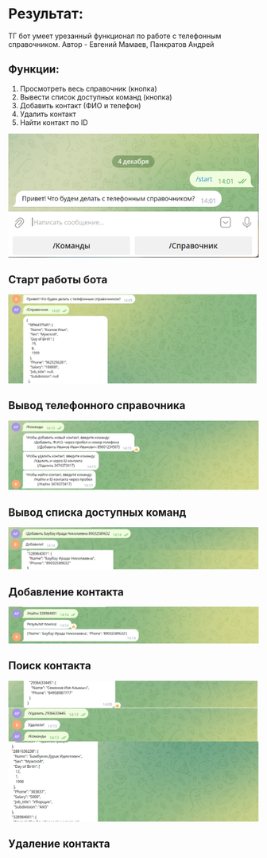 # Результат:
ТГ бот умеет урезанный функционал по работе с телефонным справочником.
Автор - Евгений Мамаев, Панкратов Андрей

## Функции:
1. Просмотреть весь справочник (кнопка)
2. Вывести список доступных команд (кнопка)
3. Добавить контакт (ФИО и телефон)
4. Удалить контакт
5. Найти контакт по ID


![Start_messege](https://github.com/APanRU/Begin_Python/blob/master/Homework/Homework_9/Task_1/%D0%9D%D0%B0%D1%87%D0%B0%D0%BB%D1%8C%D0%BD%D0%BE%D0%B5%20%D0%BE%D0%BA%D0%BD%D0%BE.png)

Старт работы бота
---
![All](https://github.com/APanRU/Begin_Python/blob/master/Homework/Homework_9/Task_1/%D0%92%D1%8B%D0%B2%D0%BE%D0%B4%20%D1%81%D0%BF%D1%80%D0%B0%D0%B2%D0%BE%D1%87%D0%BD%D0%B8%D0%BA%D0%B0.png)

Вывод телефонного справочника
---
![Comands](https://github.com/APanRU/Begin_Python/blob/master/Homework/Homework_9/Task_1/%D0%A1%D0%BF%D0%B8%D1%81%D0%BE%D0%BA%20%D0%BA%D0%BE%D0%BC%D0%B0%D0%BD%D0%B4.png)

Вывод списка доступных команд
---
![Add_people](https://github.com/APanRU/Begin_Python/blob/master/Homework/Homework_9/Task_1/%D0%94%D0%BE%D0%B1%D0%B0%D0%B2%D0%BB%D0%B5%D0%BD%D0%B8%D0%B5.png)

Добавление контакта
---
![Search_people](https://github.com/APanRU/Begin_Python/blob/master/Homework/Homework_9/Task_1/%D0%9F%D0%BE%D0%B8%D1%81%D0%BA.png)

Поиск контакта
---
![Dell_people](https://github.com/APanRU/Begin_Python/blob/master/Homework/Homework_9/Task_1/%D0%A3%D0%B4%D0%B0%D0%BB%D0%B5%D0%BD%D0%B8%D0%B5.png)

Удаление контакта
---